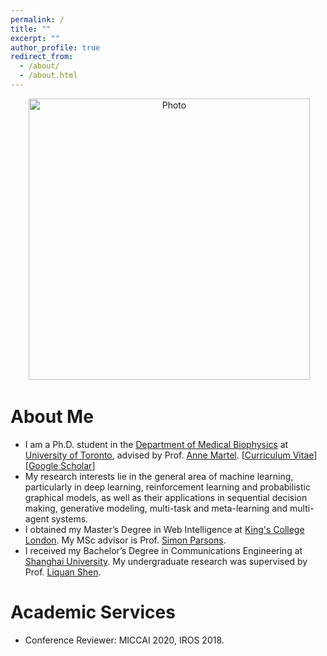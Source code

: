 ```yaml
---
permalink: /
title: ""
excerpt: ""
author_profile: true
redirect_from: 
  - /about/
  - /about.html
---
```


<p align="center">
  <img src="https://lantaoyu.github.io/files/lantaoyu_img.jpg?raw=true" alt="Photo" style="width: 450px;"/> 
</p>

# About Me
* I am a Ph.D. student in the [Department of Medical Biophysics](https://medbio.utoronto.ca/medical-biophysics) at [University of Toronto](https://www.utoronto.ca/), advised by Prof. [Anne Martel](https://medbio.utoronto.ca/faculty/martel). [[Curriculum Vitae](http://lantaoyu.com/files/jianan_cv.pdf)] [[Google Scholar](https://scholar.google.ca/citations?user=B9tp488AAAAJ&hl=en)]
* My research interests lie in the general area of machine learning, particularly in deep learning, reinforcement learning and probabilistic graphical models, as well as their applications in sequential decision making, generative modeling, multi-task and meta-learning and multi-agent systems.
* I obtained my Master’s Degree in Web Intelligence at [King's College London](https://www.kcl.ac.uk/). My MSc advisor is Prof. [Simon Parsons](https://nms.kcl.ac.uk/simon.parsons/).
* I received my Bachelor’s Degree in Communications Engineering at [Shanghai University](http://en.shu.edu.cn/). My undergraduate research was supervised by Prof. [Liquan Shen](https://scholar.google.com/citations?user=EUEEtlYAAAAJ&hl=en).


# Academic Services
* Conference Reviewer: MICCAI 2020, IROS 2018.
